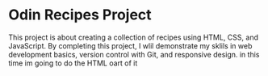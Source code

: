 # Odin Recipes Project

This project is about creating a collection of recipes using HTML, CSS, and JavaScript.
By completing this project, I wlil demonstrate my sklils in web development basics, version control with Git, and responsive design.
 in this time im going to do the HTML oart of it 
